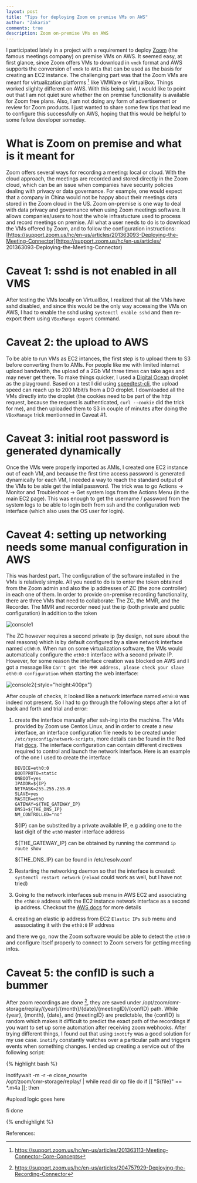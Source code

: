 ```yaml
---
layout: post
title: "Tips for deploying Zoom on premise VMs on AWS"
author: "Zakaria"
comments: true
description: Zoom on-premise VMs on AWS
---
```


I participated lately in a project with a requirement to deploy [Zoom](https://zoom.us/) (the famous meetings company) on premise VMs on AWS. It seemed easy, at first glance, since Zoom offers VMs to download in `vmdk` format and AWS supports the conversion of `vmdk` to `AMIs` that can be used as the basis for creating an EC2 instance. The challenging part was that the Zoom VMs are meant for virtualization platforms [^1] like VMWare or VirtualBox. Things worked slighlty different on AWS. With this being said, I would like to point out that I am not quiet sure whether the on premise functionality is available for Zoom free plans. Also, I am not doing any form of advertisement or review for Zoom products. I just wanted to share some few tips that lead me to configure this successfully on AWS, hoping that this would be helpful to some fellow developer someday. 

# What is Zoom on premise and what is it meant for

Zoom offers several ways for recording a meeting: local or cloud. With the cloud approach, the meetings are recorded and stored directly in the Zoom cloud, which can be an issue when companies have security policies dealing with privacy or data governance. For example, one would expect that a company in China would not be happy about their meetings data stored in the Zoom cloud in the US. Zoom on-premise is one way to deal with data privacy and governance when using Zoom meetings software. It allows companies/users to host the whole infrastucture used to process and record meetings on premise. All what a user needs to do is to download the VMs offered by Zoom, and to follow the configuration instructions: [https://support.zoom.us/hc/en-us/articles/201363093-Deploying-the-Meeting-Connector](https://support.zoom.us/hc/en-us/articles/
201363093-Deploying-the-Meeting-Connector)


# Caveat 1: sshd is not enabled in all VMS

After testing the VMs locally on VirtualBox, I realized that all the VMs have sshd disabled, and since this would be the only way accessing the VMs on AWS, I had to enable the sshd using `systemctl enable sshd` and then re-export them using `VBoxMange export` command. 

# Caveat 2: the upload to AWS

To be able to run VMs as EC2 intances, the first step is to upload them to S3 before converting them to AMIs. For people like me with limited internet upload bandwidth, the upload of a 2Gb VM three times can take ages and may never get there. To make things quicker, I used a [Digital Ocean](https://www.digitalocean.com/) droplet as the playground. Based on a test I did using [speedtest-cli](https://github.com/sivel/speedtest-cli), the upload speed can reach up to 200 Mbit/s from a DO droplet. I downloaded all the VMs directly into the droplet (the cookies need to be part of the http request, because the request is authenticated, `curl --cookie` did the trick for me), and then uploaded them to S3 in couple of minutes after doing the `VBoxManage` trick mentionned in Caveat #1.

# Caveat 3: initial root password is generated dynamically

Once the VMs were properly imported as AMIs, I created one EC2 instance out of each VM, and because the first time access password is generated dynamically for each VM, I needed a way to reach the standard output of the VMs to be able get the intial password. The trick was to go Actions -> Monitor and Troubleshoot -> Get system logs from the Actions Menu (in the main EC2 page). This was enough to get the username / password from the system logs to be able to login both from ssh and the configuration web interface (which also uses the OS user for login). 

# Caveat 4: setting up networking needs some manual configuration in AWS

This was hardest part. The configuration of the software installed in the VMs is relatively simple. All you need to do is to enter the token obtained from the Zoom admin and also the ip addresses of ZC (the zone controller) in each one of them. In order to provide on-premise recording functionality, there are three VMs that need to collaborate: The ZC, the MMR, and the Recorder. The MMR and recorder need just the ip (both private and public configuration) in addition to the token 

![console1](../assets/images/zoom_on_prem_basic_config.png)

The ZC however requires a second private ip (by design, not sure about the real reasons) which is by default configured by a slave network interface named `eth0:0`. When run on some virtualization software, the VMs would automatically configure the `eth0:0` interface with a second private IP. However, for some reason the interface creation was blocked on AWS and I got a message like `Can't get the MMR address, please check your slave eth0:0 configuration` when starting the web interface: 

![console2](../assets/images/zoom_on_prem_config_MMR.png){:style="height:400px"}


After couple of checks, it looked like a network interface named `eth0:0` was indeed not present. So I had to go through the following steps after a lot of back and forth and trial and error: 

1. create the interface manually after ssh-ing into the machine. The VMs provided by Zoom use Centos Linux, and in order to create a new interface, an interface configuration file needs to be created under `/etc/sysconfig/network-scripts`, more details can be found in the Red Hat [docs](https://access.redhat.com/documentation/en-us/red_hat_enterprise_linux/6/html/deployment_guide/s1-networkscripts-interfaces). The interface configuration can contain different directives required to control and launch the network interface. Here is an example of the one I used to create the interface 
    ```
    DEVICE=eth0:0
    BOOTPROTO=static
    ONBOOT=yes
    IPADDR=${IP}
    NETMASK=255.255.255.0
    SLAVE=yes
    MASTER=eth0
    GATEWAY=${THE_GATEWAY_IP}
    DNS1=${THE_DNS_IP}
    NM_CONTROLLED="no"
    ```
    ${IP} can be substited by a private available IP, e.g adding one to the last digit of the `eth0` master interface address

    ${THE_GATEWAY_IP} can be obtained by running the command `ip route show`

    ${THE_DNS_IP} can be found in /etc/resolv.conf

2. Restarting the networking daemon so that the interface is created: `systemctl restart network` (`reload` could work as well, but I have not tried)
   
3.  Going to the network interfaces sub menu in AWS EC2 and associating the `eth0:0` address with the EC2 instance network interface as a second ip address. Checkout the [AWS docs](https://docs.aws.amazon.com/AWSEC2/latest/UserGuide/MultipleIP.html) for more details
   
4. creating an elastic ip address from EC2 `Elastic IPs` sub menu and asssociating it with the `eth0:0` IP address


and there we go, now the Zoom software would be able to detect the `eth0:0` and configure itself properly to connect to Zoom servers for getting meeting infos.  


# Caveat 5: the confID is such a bummer

After zoom recordings are done [^2], they are saved under /opt/zoom/cmr-storage/replay/{year}/{month}/{date}/{meetingID}/{confID} path. While {year}, {month}, {date}, and {meetingID} are predictable, the {confID} is random which makes it difficult to predict the exact path of the recordings if you want to set up some automation after receiving zoom webhooks. After trying different things, I found out that using `inotify` was a good solution for my use case. `inotify` constantly watches over a particular path and triggers events when something changes. I ended up creating a service out of the following script:

{% highlight bash %}

inotifywait -m -r -e close_nowrite \
   /opt/zoom/cmr-storage/replay/ |
while read dir op file
do
if [[ "${file}" == *.m4a ]]; then

#upload logic goes here
     
fi
done

{% endhighlight %}


References:

[^1]: https://support.zoom.us/hc/en-us/articles/201363113-Meeting-Connector-Core-Concepts

[^2]: https://support.zoom.us/hc/en-us/articles/204757929-Deploying-the-Recording-Connector




